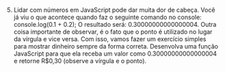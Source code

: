 05) Lidar com números em JavaScript pode dar muita dor de cabeça. Você já viu o que acontece quando faz o
seguinte comando no console: console.log(0.1 + 0.2); O resultado será: 0.30000000000000004. Outra coisa
importante de observar, é o fato que o ponto é utilizado no lugar da vírgula e vice versa. Com isso, vamos fazer
um exercício simples para mostrar dinheiro sempre da forma correta. Desenvolva uma função JavaScript para
que ela receba um valor como 0.30000000000000004 e retorne R$0,30 (observe a vírgula e o ponto).
